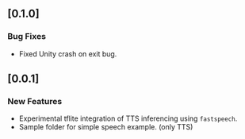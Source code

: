 ## [0.1.0]

### Bug Fixes

- Fixed Unity crash on exit bug.

## [0.0.1]

### New Features

- Experimental tflite integration of TTS inferencing using `fastspeech`.
- Sample folder for simple speech example. (only TTS)